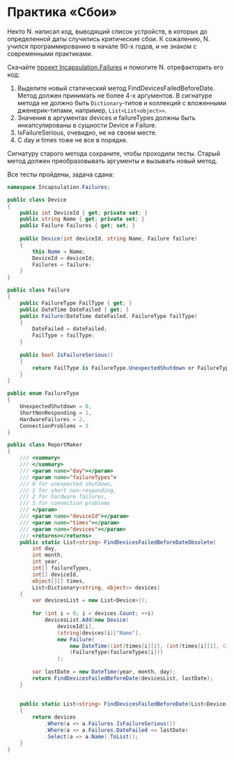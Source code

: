 # Практика «Сбои»

Некто N. написал код, выводящий список устройств, в которых до определенной даты случились критические сбои. К сожалению, N. учился программированию в начале 90-х годов, и не знаком с современными практиками.

Скачайте [проект Incapsulation.Failures](Incapsulation.Failures.zip) и помогите N. отрефакторить его код:
1. Выделите новый статический метод FindDevicesFailedBeforeDate. Метод должен принимать не более 4-х аргументов. В сигнатуре метода не должно быть `Dictionary`-типов и коллекций с вложенными дженерик-типами, например, `List<List<object>>`.
2. Значения в аргументах devices и failureTypes должны быть инкапсулированы в сущности Device и Failure.
3. IsFailureSerious, очевидно, не на своем месте.
4. С day и times тоже не все в порядке.

Сигнатуру старого метода сохраните, чтобы проходили тесты. Старый метод должен преобразовывать аргументы и вызывать новый метод.

Все тесты пройдены, задача сдана:
```cs
namespace Incapsulation.Failures;

public class Device
{
    public int DeviceId { get; private set; }
    public string Name { get; private set; }
    public Failure Failures { get; set; }
    
    public Device(int deviceId, string Name, Failure failure)
    {
        this.Name = Name;
        DeviceId = deviceId;
        Failures = failure;
    }
}

public class Failure
{
    public FailureType FailType { get; }
    public DateTime DateFailed { get; }
    public Failure(DateTime dateFailed, FailureType failType)
    {
        DateFailed = dateFailed;
        FailType = failType;
    }
    
    public bool IsFailureSerious()
    {
        return FailType is FailureType.UnexpectedShutdown or FailureType.HardwareFailures;
    }
}

public enum FailureType
{
    UnexpectedShutdown = 0,
    ShortNonResponding = 1,
    HardwareFailures = 2,
    ConnectionProblems = 3
}

public class ReportMaker
{
    /// <summary>
    /// </summary>
    /// <param name="day"></param>
    /// <param name="failureTypes">
    /// 0 for unexpected shutdown, 
    /// 1 for short non-responding, 
    /// 2 for hardware failures, 
    /// 3 for connection problems
    /// </param>
    /// <param name="deviceId"></param>
    /// <param name="times"></param>
    /// <param name="devices"></param>
    /// <returns></returns>
    public static List<string> FindDevicesFailedBeforeDateObsolete(
        int day,
        int month,
        int year,
        int[] failureTypes, 
        int[] deviceId, 
        object[][] times,
        List<Dictionary<string, object>> devices)
    {
        var devicesList = new List<Device>();
    
        for (int i = 0; i < devices.Count; ++i)
            devicesList.Add(new Device(
                deviceId[i],
                (string)devices[i]["Name"],
                new Failure(
                    new DateTime((int)times[i][2], (int)times[i][1], (int)times[i][0]),
                    (FailureType)failureTypes[i]))
                );
    
        var lastDate = new DateTime(year, month, day);
        return FindDevicesFailedBeforeDate(devicesList, lastDate);
    }
    
    
    public static List<string> FindDevicesFailedBeforeDate(List<Device> devices, DateTime lastDate)
    {
        return devices
            .Where(a => a.Failures.IsFailureSerious())
            .Where(a => a.Failures.DateFailed <= lastDate)
            .Select(a => a.Name).ToList();
    }
}
```
